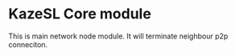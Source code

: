 # KazeSL Core module

This is main network node module. It will terminate neighbour p2p
conneciton.


